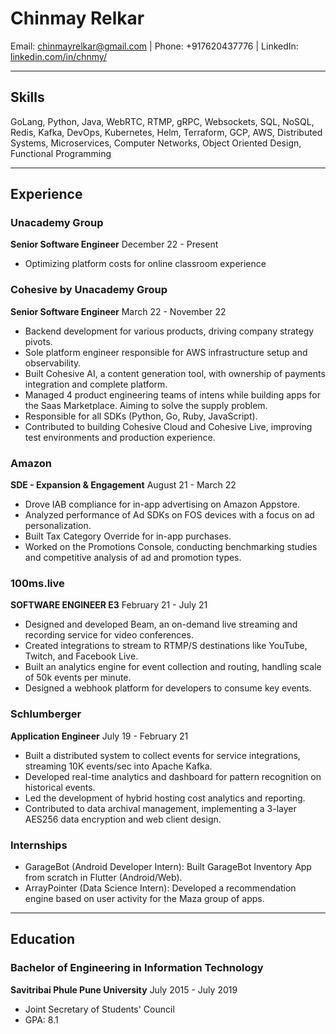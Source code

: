 # Chinmay Relkar

Email: chinmayrelkar@gmail.com | Phone: +917620437776 | LinkedIn: [linkedin.com/in/chnmy/](https://www.linkedin.com/in/chnmy/)

---

## Skills

GoLang, Python, Java, WebRTC, RTMP, gRPC, Websockets, SQL, NoSQL, Redis, Kafka, DevOps, Kubernetes, Helm, Terraform, GCP, AWS, Distributed Systems, Microservices, Computer Networks, Object Oriented Design, Functional Programming

---

## Experience
### Unacademy Group
**Senior Software Engineer**  December 22 - Present
* Optimizing platform costs for online classroom experience

### Cohesive by Unacademy Group  

**Senior Software Engineer**  March 22 - November 22
* Backend development for various products, driving company strategy pivots.
* Sole platform engineer responsible for AWS infrastructure setup and observability.
* Built Cohesive AI, a content generation tool, with ownership of payments integration and complete platform.
* Managed 4 product engineering teams of intens while building apps for the Saas Marketplace. Aiming to solve the supply problem.
* Responsible for all SDKs (Python, Go, Ruby, JavaScript).
* Contributed to building Cohesive Cloud and Cohesive Live, improving test environments and production experience.

### Amazon

**SDE - Expansion & Engagement**  August 21 - March 22

* Drove IAB compliance for in-app advertising on Amazon Appstore.
* Analyzed performance of Ad SDKs on FOS devices with a focus on ad personalization.
* Built Tax Category Override for in-app purchases.
* Worked on the Promotions Console, conducting benchmarking studies and competitive analysis of ad and promotion types.

### 100ms.live

**SOFTWARE ENGINEER E3** February 21 - July 21

* Designed and developed Beam, an on-demand live streaming and recording service for video conferences.
* Created integrations to stream to RTMP/S destinations like YouTube, Twitch, and Facebook Live.
* Built an analytics engine for event collection and routing, handling scale of 50k events per minute.
* Designed a webhook platform for developers to consume key events.

### Schlumberger

**Application Engineer** July 19 - February 21

* Built a distributed system to collect events for service integrations, streaming 10K events/sec into Apache Kafka.
* Developed real-time analytics and dashboard for pattern recognition on historical events.
* Led the development of hybrid hosting cost analytics and reporting.
* Contributed to data archival management, implementing a 3-layer AES256 data encryption and web client design.

### Internships

* GarageBot (Android Developer Intern): Built GarageBot Inventory App from scratch in Flutter (Android/Web).
* ArrayPointer (Data Science Intern): Developed a recommendation engine based on user activity for the Maza group of apps.

---

## Education

### Bachelor of Engineering in Information Technology

**Savitribai Phule Pune University** July 2015 - July 2019

* Joint Secretary of Students' Council
* GPA: 8.1
